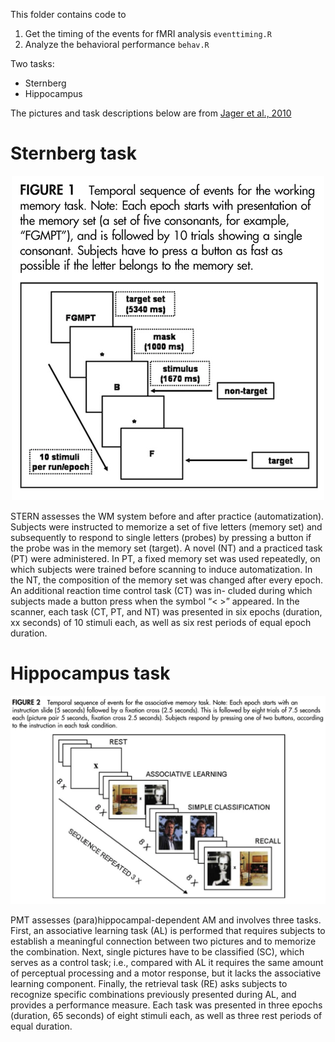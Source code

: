 This folder contains code to

1. Get the timing of the events for fMRI analysis `eventtiming.R`
2. Analyze the behavioral performance `behav.R`

Two tasks:

* Sternberg
* Hippocampus

The pictures and task descriptions below are from [Jager et al., 2010](https://www.ncbi.nlm.nih.gov/pmc/articles/PMC2918244/)

# Sternberg task

<p align="center">
  <img src="https://github.com/tientong98/BlockAnesthesia/blob/master/Behavioral%20Data/sternberg.png">
</p>


STERN assesses the WM system before and after practice (automatization). Subjects were instructed to memorize a set of five letters (memory set) and subsequently to respond to single letters (probes) by pressing a button if the probe was in the memory set (target). A novel (NT) and a practiced task (PT) were administered. In PT, a fixed memory set was used repeatedly, on which subjects were trained before scanning to induce automatization. In the NT, the composition of the memory set was changed after every epoch. An additional reaction time control task (CT) was in- cluded during which subjects made a button press when the symbol “< >” appeared. In the scanner, each task (CT, PT, and NT) was presented in six epochs (duration, xx seconds) of 10 stimuli each, as well as six rest periods of equal epoch duration.

# Hippocampus task

<p align="center">
  <img src="https://github.com/tientong98/BlockAnesthesia/blob/master/Behavioral%20Data/hippo.png">
</p>

PMT assesses (para)hippocampal-dependent AM and involves three tasks. First, an associative learning task (AL) is performed that requires subjects to establish a meaningful connection between two pictures and to memorize the combination. Next, single pictures have to be classified (SC), which serves as a control task; i.e., compared with AL it requires the same amount of perceptual processing and a motor response, but it lacks the associative learning component. Finally, the retrieval task (RE) asks subjects to recognize specific combinations previously presented during AL, and provides a performance measure. Each task was presented in three epochs (duration, 65 seconds) of eight stimuli each, as well as three rest periods of equal duration.
